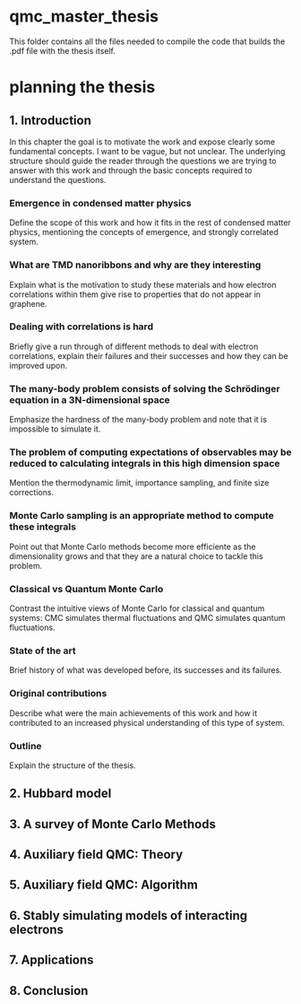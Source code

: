 # qmc_master_thesis

This folder contains all the files needed to compile the code that builds the .pdf file with the thesis itself.

# planning the thesis

## 1. Introduction

In this chapter the goal is to motivate the work and expose clearly some fundamental concepts. I want to be vague, but not unclear. The underlying structure should guide the reader through the questions we are trying to answer with this work and through the basic concepts required to understand the questions.

### **Emergence in condensed matter physics**

Define the scope of this work and how it fits in the rest of condensed matter physics, mentioning the concepts of emergence, and strongly correlated system.

### **What are TMD nanoribbons and why are they interesting**

Explain what is the motivation to study these materials and how electron correlations within them give rise to properties that do not appear in graphene.

### **Dealing with correlations is hard**

Briefly give a run through of different methods to deal with electron correlations, explain their failures and their successes and how they can be improved upon.

### **The many-body problem consists of solving the Schrödinger equation in a 3N-dimensional space**

Emphasize the hardness of the many-body problem and note that it is impossible to simulate it.

### **The problem of computing expectations of observables may be reduced to calculating integrals in this high dimension space**

Mention the thermodynamic limit, importance sampling, and finite size corrections.

### **Monte Carlo sampling is an appropriate method to compute these integrals**

Point out that Monte Carlo methods become more efficiente as the dimensionality grows and that they are a natural choice to tackle this problem.

### **Classical vs Quantum Monte Carlo**

Contrast the intuitive views of Monte Carlo for classical and quantum systems: CMC simulates thermal fluctuations and QMC simulates quantum fluctuations.

### **State of the art**

Brief history of what was developed before, its successes and its failures.

### **Original contributions**

Describe what were the main achievements of this work and how it contributed to an increased physical understanding of this type of system.

### **Outline**

Explain the structure of the thesis.


## 2. Hubbard model

## 3. A survey of Monte Carlo Methods

## 4. Auxiliary field QMC: Theory

## 5. Auxiliary field QMC: Algorithm

## 6. Stably simulating models of interacting electrons

## 7. Applications

## 8. Conclusion
